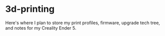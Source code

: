 # 3d-printing

Here's where I plan to store my print profiles, firmware, upgrade tech tree, and notes for my Creality Ender 5.
